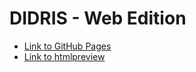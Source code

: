 # DIDRIS - Web Edition

* [Link to GitHub Pages](https://didi-moritz.github.io/didris-web/)
* [Link to htmlpreview](http://htmlpreview.github.io/?https://github.com/didi-moritz/didris-web/blob/master/index.html)